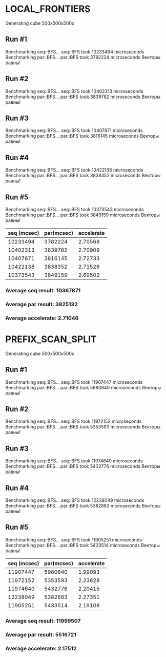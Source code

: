 # LOCAL_FRONTIERS
Generating cube 500x500x500x

## Run #1
Benchmarking seq::BFS...
seq::BFS took 10233494 microseconds
Benchmarking par::BFS...
par::BFS took 3782224 microseconds
Векторы равны!

## Run #2
Benchmarking seq::BFS...
seq::BFS took 10402313 microseconds
Benchmarking par::BFS...
par::BFS took 3839782 microseconds
Векторы равны!

## Run #3
Benchmarking seq::BFS...
seq::BFS took 10407871 microseconds
Benchmarking par::BFS...
par::BFS took 3816145 microseconds
Векторы равны!

## Run #4
Benchmarking seq::BFS...
seq::BFS took 10422138 microseconds
Benchmarking par::BFS...
par::BFS took 3838352 microseconds
Векторы равны!

## Run #5
Benchmarking seq::BFS...
seq::BFS took 10373543 microseconds
Benchmarking par::BFS...
par::BFS took 3849159 microseconds
Векторы равны!



 | seq (mcsec) | par(mcsec) | accelerate |
 | --------- | --------- | -------- |
 | 10233494  |  3782224  |  2.70568 |
 | 10402313  |  3839782  |  2.70909 |
 | 10407871  |  3816145  |  2.72733 |
 | 10422138  |  3838352  |  2.71526 |
 | 10373543  |  3849159  |  2.69502 |

### Average seq result: 10367871
### Average par result: 3825132
### Average accelerate: 2.71046




# PREFIX_SCAN_SPLIT
Generating cube 500x500x500x

## Run #1
Benchmarking seq::BFS...
seq::BFS took 11907447 microseconds
Benchmarking par::BFS...
par::BFS took 5980840 microseconds
Векторы равны!

## Run #2
Benchmarking seq::BFS...
seq::BFS took 11972152 microseconds
Benchmarking par::BFS...
par::BFS took 5353593 microseconds
Векторы равны!

## Run #3
Benchmarking seq::BFS...
seq::BFS took 11974640 microseconds
Benchmarking par::BFS...
par::BFS took 5432776 microseconds
Векторы равны!

## Run #4
Benchmarking seq::BFS...
seq::BFS took 12238049 microseconds
Benchmarking par::BFS...
par::BFS took 5382883 microseconds
Векторы равны!

## Run #5
Benchmarking seq::BFS...
seq::BFS took 11905251 microseconds
Benchmarking par::BFS...
par::BFS took 5433514 microseconds
Векторы равны!

| seq (mcsec) | par(mcsec)| accelerate | 
 | --------- | --------- | -------- |
 | 11907447  |  5980840  |  1.99093 |
 | 11972152  |  5353593  |  2.23628 |
 | 11974640  |  5432776  |  2.20415 |
 | 12238049  |  5382883  |  2.27351 |
 | 11905251  |  5433514  |  2.19108 |
### Average seq result: 11999507
### Average par result: 5516721
### Average accelerate: 2.17512
